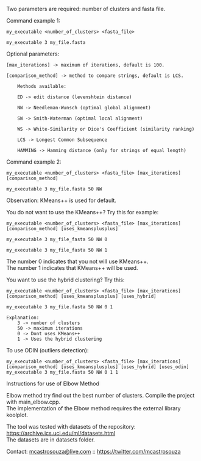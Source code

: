 
Two parameters are required: number of clusters and fasta file.								

Command example 1:								

	my_executable <number_of_clusters> <fasta_file>								

	my_executable 3 my_file.fasta								

Optional parameters:								

	[max_iterations] -> maximum of iterations, default is 100.								

	[comparison_method] -> method to compare strings, default is LCS.								

		Methods available:								

		ED -> edit distance (levenshtein distance)								

		NW -> Needleman-Wunsch (optimal global alignment)								

		SW -> Smith-Waterman (optimal local alignment)								

		WS -> White-Similarity or Dice's Coefficient (similarity ranking)								

		LCS -> Longest Common Subsequence								

		HAMMING -> Hamming distance (only for strings of equal length)								

Command example 2:								

	my_executable <number_of_clusters> <fasta_file> [max_iterations] [comparison_method]								

	my_executable 3 my_file.fasta 50 NW								

Observation: KMeans++ is used for default.								

You do not want to use the KMeans++? Try this for example:								

	my_executable <number_of_clusters> <fasta_file> [max_iterations] [comparison_method] [uses_kmeansplusplus]								

	my_executable 3 my_file_fasta 50 NW 0								

	my_executable 3 my_file_fasta 50 NW 1								

The number 0 indicates that you not will use KMeans++.								
The number 1 indicates that KMeans++ will be used.								

You want to use the hybrid clustering? Try this:								

	my_executable <number_of_clusters> <fasta_file> [max_iterations] [comparison_method] [uses_kmeansplusplus] [uses_hybrid]							   	

	my_executable 3 my_file.fasta 50 NW 0 1							   	

	Explanation:								
		3 -> number of clusters								
		50 -> maximum iterations								
		0 -> Dont uses KMeans++								
		1 -> Uses the hybrid clustering								

To use ODIN (outliers detection):								

	my_executable <number_of_clusters> <fasta_file> [max_iterations] [comparison_method] [uses_kmeansplusplus] [uses_hybrid] [uses_odin]								
	my_executable 3 my_file.fasta 50 NW 0 1 1								

Instructions for use of Elbow Method
								
Elbow method try find out the best number of clusters. Compile the project with main_elbow.cpp.								
The implementation of the Elbow method requires the external library koolplot.
							   
The tool was tested with datasets of the repository: https://archive.ics.uci.edu/ml/datasets.html
<br/>The datasets are in datasets folder.

Contact: mcastrosouza@live.com :: https://twitter.com/mcastrosouza
